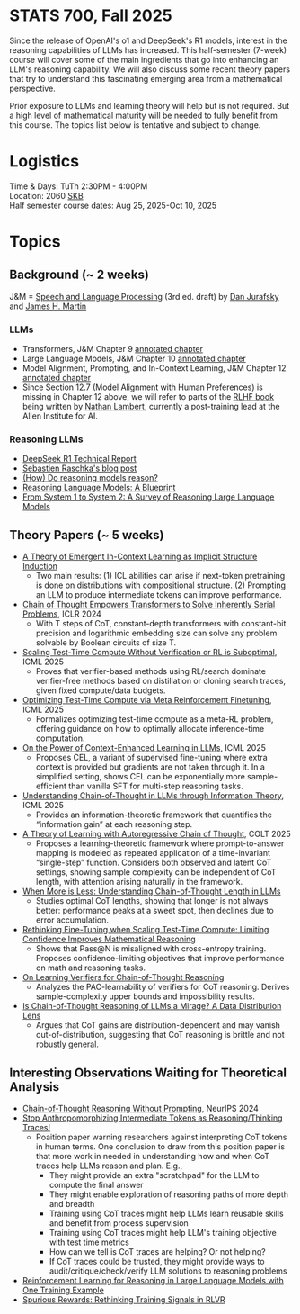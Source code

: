 # STATS 700, Fall 2025

Since the release of OpenAI's o1 and DeepSeek's R1 models, interest in the reasoning capabilities of LLMs has increased. This half-semester (7-week) course will cover some of the main ingredients that go into enhancing an LLM's reasoning capability. We will also discuss some recent theory papers that try to understand this fascinating emerging area from a mathematical perspective.

Prior exposure to LLMs and learning theory will help but is not required. But a high level of mathematical maturity will be needed to fully benefit from this course. The topics list below is tentative and subject to change.

# Logistics
Time & Days: TuTh 2:30PM - 4:00PM  
Location: 2060 [SKB](https://maps.studentlife.umich.edu/building/school-of-kinesiology-building)  
Half semester course dates: Aug 25, 2025-Oct 10, 2025

# Topics

## Background (~ 2 weeks)

J&M = [Speech and Language Processing](https://web.stanford.edu/~jurafsky/slp3/) (3rd ed. draft) by [Dan Jurafsky](http://web.stanford.edu/people/jurafsky/) and [James H. Martin](https://home.cs.colorado.edu/~martin/)

### LLMs
- Transformers, J&M Chapter 9 [annotated chapter](https://www.dropbox.com/scl/fi/n3b9qk371jxdiafmlgzey/9.pdf?rlkey=wmo5j2z20adsjg6cqm6r3ymok&st=s9d9pyov&dl=0)
- Large Language Models, J&M Chapter 10 [annotated chapter](https://www.dropbox.com/scl/fi/i2y21c1ihrdjqsh8s9t0e/10.pdf?rlkey=w21kuuhg5j1om4s7j0uvk3k6q&st=hl9zr433&dl=0)
- Model Alignment, Prompting, and In-Context Learning, J&M Chapter 12 [annotated chapter](https://www.dropbox.com/scl/fi/v2jtyiczxs0vt5mleu6vs/12.pdf?rlkey=p10o9jpvq6sws5j7fmuubm0ey&st=mexbje0m&dl=0)
- Since Section 12.7 (Model Alignment with Human Preferences) is missing in Chapter 12 above, we will refer to parts of the [RLHF book](https://rlhfbook.com/) being written by [Nathan Lambert](https://natolambert.com/), currently a post-training lead at the Allen Institute for AI.

### Reasoning LLMs
- [DeepSeek R1 Technical Report](https://arxiv.org/abs/2501.12948)
- [Sebastien Raschka's blog post](https://magazine.sebastianraschka.com/p/understanding-reasoning-llms)
- [(How) Do reasoning models reason?](https://nyaspubs.onlinelibrary.wiley.com/doi/pdf/10.1111/nyas.15339)
- [Reasoning Language Models: A Blueprint](https://ar5iv.labs.arxiv.org/html/2501.11223)
- [From System 1 to System 2: A Survey of Reasoning Large Language Models](https://ar5iv.labs.arxiv.org/html/2502.17419)

## Theory Papers (~ 5 weeks)

- [A Theory of Emergent In-Context Learning as Implicit Structure Induction](https://arxiv.org/pdf/2303.07971)
  - Two main results: (1) ICL abilities can arise if next-token pretraining is done on distributions with compositional structure. (2) Prompting an LLM to produce intermediate tokens can improve performance.
- [Chain of Thought Empowers Transformers to Solve Inherently Serial Problems](https://openreview.net/pdf?id=3EWTEy9MTM), ICLR 2024
  - With T steps of CoT, constant-depth transformers with constant-bit precision and logarithmic embedding size can solve any problem solvable by Boolean circuits of size T.
- [Scaling Test-Time Compute Without Verification or RL is Suboptimal](https://openreview.net/pdf?id=beeNgQEfe2), ICML 2025
  - Proves that verifier-based methods using RL/search dominate verifier-free methods based on distillation or cloning search traces, given fixed compute/data budgets.
- [Optimizing Test-Time Compute via Meta Reinforcement Finetuning](https://openreview.net/pdf?id=TqODUDsU4u), ICML 2025
  - Formalizes optimizing test-time compute as a meta-RL problem, offering guidance on how to optimally allocate inference-time computation.
- [On the Power of Context-Enhanced Learning in LLMs](https://openreview.net/pdf?id=Gn6L4QRKf7), ICML 2025
  - Proposes CEL, a variant of supervised fine-tuning where extra context is provided but gradients are not taken through it. In a simplified setting, shows CEL can be exponentially more sample-efficient than vanilla SFT for multi-step reasoning tasks.
- [Understanding Chain-of-Thought in LLMs through Information Theory](https://openreview.net/pdf?id=IjOWms0hrf), ICML 2025
  - Provides an information-theoretic framework that quantifies the “information gain” at each reasoning step.
- [A Theory of Learning with Autoregressive Chain of Thought](https://proceedings.mlr.press/v291/joshi25a.html), COLT 2025
  - Proposes a learning-theoretic framework where prompt-to-answer mapping is modeled as repeated application of a time-invariant “single-step” function. Considers both observed and latent CoT settings, showing sample complexity can be independent of CoT length, with attention arising naturally in the framework.
- [When More is Less: Understanding Chain-of-Thought Length in LLMs](https://arxiv.org/pdf/2502.07266)
  - Studies optimal CoT lengths, showing that longer is not always better: performance peaks at a sweet spot, then declines due to error accumulation.
- [Rethinking Fine-Tuning when Scaling Test-Time Compute: Limiting Confidence Improves Mathematical Reasoning](https://ar5iv.labs.arxiv.org/html/2502.07154)
  - Shows that Pass@N is misaligned with cross-entropy training. Proposes confidence-limiting objectives that improve performance on math and reasoning tasks.
- [On Learning Verifiers for Chain-of-Thought Reasoning](https://ar5iv.labs.arxiv.org/html/2505.22650)
  - Analyzes the PAC-learnability of verifiers for CoT reasoning. Derives sample-complexity upper bounds and impossibility results.
- [Is Chain-of-Thought Reasoning of LLMs a Mirage? A Data Distribution Lens](https://arxiv.org/pdf/2508.01191)
  - Argues that CoT gains are distribution-dependent and may vanish out-of-distribution, suggesting that CoT reasoning is brittle and not robustly general.

## Interesting Observations Waiting for Theoretical Analysis

- [Chain-of-Thought Reasoning Without Prompting](https://proceedings.neurips.cc/paper_files/paper/2024/file/7a8e7fd295aa04eac4b470ae27f8785c-Paper-Conference.pdf), NeurIPS 2024
- [Stop Anthropomorphizing Intermediate Tokens as Reasoning/Thinking Traces!](https://arxiv.org/pdf/2504.09762)
  - Poaition paper warning researchers against interpreting CoT tokens in human terms. One conclusion to draw from this position paper is that more work in needed in understanding how and when CoT traces help LLMs reason and plan. E.g.,
    - They might provide an extra "scratchpad" for the LLM to compute the final answer
    - They might enable exploration of reasoning paths of more depth and breadth
    - Training using CoT traces might help LLMs learn reusable skills and benefit from process supervision
    - Training using CoT traces might help LLM's training objective with test time metrics
    - How can we tell is CoT traces are helping? Or not helping?
    - If CoT traces could be trusted, they might provide ways to audit/critique/check/verify LLM solutions to reasoning problems
- [Reinforcement Learning for Reasoning in Large Language Models with One Training Example](https://arxiv.org/pdf/2504.20571)
- [Spurious Rewards: Rethinking Training Signals in RLVR](https://arxiv.org/pdf/2506.10947)

